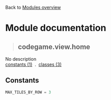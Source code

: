 Back to [Modules overview](https://github.com/pyrustic/codegame/blob/master/docs/modules/README.md)
  
# Module documentation
>## codegame.view.home
No description
<br>
[constants (1)](https://github.com/pyrustic/codegame/blob/master/docs/modules/content/codegame.view.home/constants.md) &nbsp;.&nbsp; [classes (3)](https://github.com/pyrustic/codegame/blob/master/docs/modules/content/codegame.view.home/classes.md)


## Constants
```python
MAX_TILES_BY_ROW = 3

```

